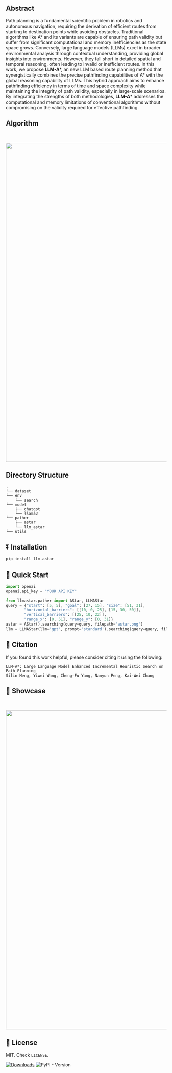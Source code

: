 Abstract
------
Path planning is a fundamental scientific problem in robotics and autonomous navigation, requiring the derivation of efficient routes from starting to destination points while avoiding obstacles. Traditional algorithms like A* and its variants are capable of ensuring path validity but suffer from significant computational and memory inefficiencies as the state space grows. Conversely, large language models (LLMs) excel in broader environmental analysis through contextual understanding, providing global insights into environments. However, they fall short in detailed spatial and temporal reasoning, often leading to invalid or inefficient routes. In this work, we propose **LLM-A***, an new LLM based route planning method that synergistically combines the precise pathfinding capabilities of A* with the global reasoning capability of LLMs. This hybrid approach aims to enhance pathfinding efficiency in terms of time and space complexity while maintaining the integrity of path validity, especially in large-scale scenarios. By integrating the strengths of both methodologies, **LLM-A*** addresses the computational and memory limitations of conventional algorithms without compromising on the validity required for effective pathfinding.

Algorithm
------
<br/>
<p align="center"> <img width="1000" src="https://github.com/SilinMeng0510/llm-astar/assets/89226819/75a63ffa-249a-48ca-b500-c90cae64d3d3">


Directory Structure
------
    .
    └── dataset
    └── env
        └── search
    └── model
        ├── chatgpt
        └── llama3
    └── pather
        ├── astar
        └── llm_astar
    └── utils

## ⏬ Installation
```bash
pip install llm-astar
```

## 🚀 Quick Start
```python
import openai
openai.api_key = "YOUR API KEY"

from llmastar.pather import AStar, LLMAStar
query = {"start": [5, 5], "goal": [27, 15], "size": [51, 31],
        "horizontal_barriers": [[10, 0, 25], [15, 30, 50]],
        "vertical_barriers": [[25, 10, 22]],
        "range_x": [0, 51], "range_y": [0, 31]}
astar = AStar().searching(query=query, filepath='astar.png')
llm = LLMAStar(llm='gpt', prompt='standard').searching(query=query, filepath='llm.png')
```

## 📝 Citation
If you found this work helpful, please consider citing it using the following:
```
LLM-A*: Large Language Model Enhanced Incremental Heuristic Search on Path Planning
Silin Meng, Yiwei Wang, Cheng-Fu Yang, Nanyun Peng, Kai-Wei Chang
```

## 💫 Showcase
<br/>
<p align="center"> <img width="1000" src="https://github.com/SilinMeng0510/llm-astar/assets/89226819/36ff049f-4e4e-453b-9454-2d6441ad79c0">


## 🪪 License
MIT. Check `LICENSE`.

[![Downloads](https://static.pepy.tech/badge/llm-astar)](https://pepy.tech/project/llm-astar) ![PyPI - Version](https://img.shields.io/pypi/v/llm-astar)


